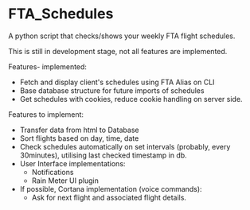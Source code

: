 # FTA_Schedules
A python script that checks/shows your weekly FTA flight schedules. 

This is still in development stage, not all features are implemented.

Features- implemented:
 - Fetch and display client's schedules using FTA Alias on CLI
 - Base database structure for future imports of schedules
 - Get schedules with cookies, reduce cookie handling on server side.

Features to implement:
 - Transfer data from html to Database
 - Sort flights based on day, time, date
 - Check schedules automatically on set intervals (probably, every 30minutes), utilising last checked timestamp in db.
 - User Interface implementations: 
   - Notifications
   - Rain Meter UI plugin
 - If possible, Cortana implementation (voice commands):
    - Ask for next flight and associated flight details.
 
